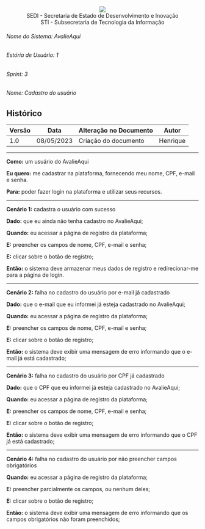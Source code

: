 <div align=center>
  <img src="../imagens/INFVertical.jpg">
</div>


<div align="center">SEDI - Secretaria de Estado de Desenvolvimento e Inovação</div>
<div align="center">STI - Subsecretaria de Tecnologia da Informação</div>

###### Nome do Sistema: AvalieAqui
###### Estória de Usuário: 1
###### Sprint: 3
###### Nome: Cadastro do usuário

## Histórico
|**Versão**|**Data**|**Alteração no Documento**|**Autor**|
|------|----|---------|-----|
| 1.0 | 08/05/2023 | Criação do documento | Henrique |

---

**Como:** um usuário do AvalieAqui

**Eu quero:** me cadastrar na plataforma, fornecendo meu nome, CPF, e-mail e senha.

**Para:** poder fazer login na plataforma e utilizar seus recursos.

---

**Cenário 1:** cadastra o usuário com sucesso

**Dado:** que eu ainda não tenha cadastro no AvalieAqui;

**Quando:** eu acessar a página de registro da plataforma;

**E:** preencher os campos de nome, CPF, e-mail e senha;

**E:** clicar sobre o botão de registro;

**Então:** o sistema deve armazenar meus dados de registro e redirecionar-me para a página de login.

---

**Cenário 2:** falha no cadastro do usuário por e-mail já cadastrado

**Dado:** que o e-mail que eu informei já esteja cadastrado no AvalieAqui;

**Quando:** eu acessar a página de registro da plataforma;

**E:** preencher os campos de nome, CPF, e-mail e senha;

**E:** clicar sobre o botão de registro;

**Então:** o sistema deve exibir uma mensagem de erro informando que o e-mail já está cadastrado;

---

**Cenário 3:** falha no cadastro do usuário por CPF já cadastrado

**Dado:** que o CPF que eu informei já esteja cadastrado no AvalieAqui;

**Quando:** eu acessar a página de registro da plataforma;

**E:** preencher os campos de nome, CPF, e-mail e senha;

**E:** clicar sobre o botão de registro;

**Então:** o sistema deve exibir uma mensagem de erro informando que o CPF já está cadastrado;

---

**Cenário 4:** falha no cadastro do usuário por não preencher campos obrigatórios

**Quando:** eu acessar a página de registro da plataforma;

**E:** preencher parcialmente os campos, ou nenhum deles;

**E:** clicar sobre o botão de registro;

**Então:** o sistema deve exibir uma mensagem de erro informando que os campos obrigatórios não foram preenchidos;